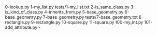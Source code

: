 0-lookup.py 1-my_list.py tests/1-my_list.txt 2-is_same_class.py 3-is_kind_of_class.py 4-inherits_from.py 5-base_geometry.py 6-base_geometry.py 7-base_geometry.py tests/7-base_geometry.txt 8-rectangle.py 9-rectangle.py 10-square.py 11-square.py 100-my_int.py 101-add_attribute.py -
